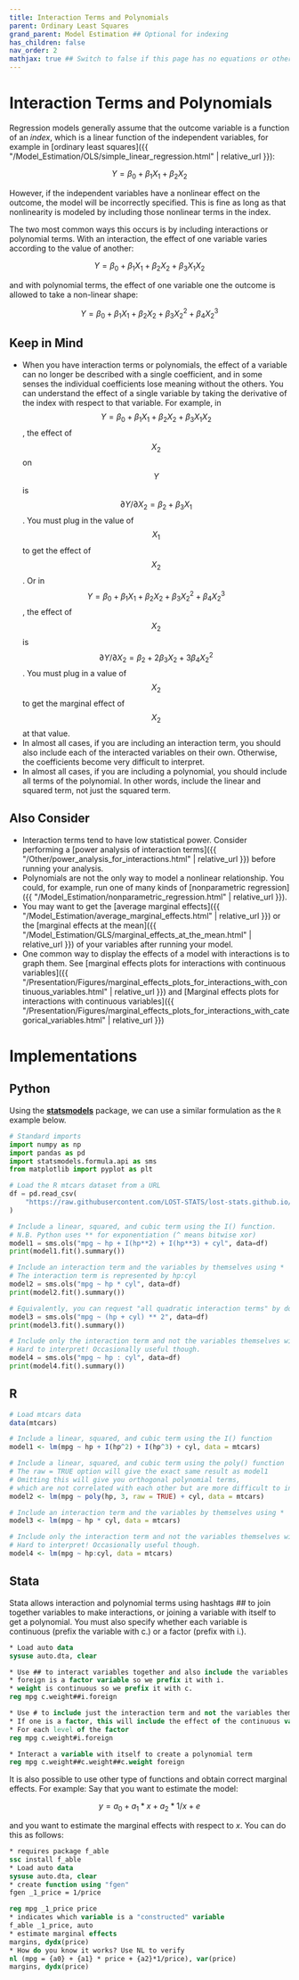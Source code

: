 ```yaml
---
title: Interaction Terms and Polynomials
parent: Ordinary Least Squares
grand_parent: Model Estimation ## Optional for indexing
has_children: false
nav_order: 2
mathjax: true ## Switch to false if this page has no equations or other math rendering.
---
```


# Interaction Terms and Polynomials

Regression models generally assume that the outcome variable is a function of an *index*, which is a linear function of the independent variables, for example in [ordinary least squares]({{ "/Model_Estimation/OLS/simple_linear_regression.html" | relative_url }}):

$$
Y = \beta_0+\beta_1X_1+\beta_2X_2
$$

However, if the independent variables have a nonlinear effect on the outcome, the model will be incorrectly specified. This is fine as long as that nonlinearity is modeled by including those nonlinear terms in the index.

The two most common ways this occurs is by including interactions or polynomial terms. With an interaction, the effect of one variable varies according to the value of another:

$$
Y = \beta_0+\beta_1X_1+\beta_2X_2 + \beta_3X_1X_2
$$

and with polynomial terms, the effect of one variable one the outcome is allowed to take a non-linear shape:

$$
Y = \beta_0+\beta_1X_1+\beta_2X_2 + \beta_3X_2^2 + \beta_4X_2^3
$$

## Keep in Mind

- When you have interaction terms or polynomials, the effect of a variable can no longer be described with a single coefficient, and in some senses the individual coefficients lose meaning without the others. You can understand the effect of a single variable by taking the derivative of the index with respect to that variable. For example, in $$Y = \beta_0+\beta_1X_1+\beta_2X_2 + \beta_3X_1X_2$$, the effect of $$X_2$$ on $$Y$$ is $$\partial Y/\partial X_2 = \beta_2 + \beta_3X_1$$. You must plug in the value of $$X_1$$ to get the effect of $$X_2$$. Or in $$Y = \beta_0+\beta_1X_1+\beta_2X_2 + \beta_3X_2^2 + \beta_4X_2^3$$, the effect of $$X_2$$ is $$\partial Y/\partial X_2 = \beta_2 + 2\beta_3X_2 + 3\beta_4X_2^2$$. You must plug in a value of $$X_2$$ to get the marginal effect of $$X_2$$ at that value.
- In almost all cases, if you are including an interaction term, you should also include each of the interacted variables on their own. Otherwise, the coefficients become very difficult to interpret.
- In almost all cases, if you are including a polynomial, you should include all terms of the polynomial. In other words, include the linear and squared term, not just the squared term.

## Also Consider

- Interaction terms tend to have low statistical power. Consider performing a [power analysis of interaction terms]({{ "/Other/power_analysis_for_interactions.html" | relative_url }}) before running your analysis.
- Polynomials are not the only way to model a nonlinear relationship. You could, for example, run one of many kinds of [nonparametric regression]({{ "/Model_Estimation/nonparametric_regression.html" | relative_url }}).
- You may want to get the [average marginal effects]({{ "/Model_Estimation/average_marginal_effects.html" | relative_url }}) or the [marginal effects at the mean]({{ "/Model_Estimation/GLS/marginal_effects_at_the_mean.html" | relative_url }}) of your variables after running your model.
- One common way to display the effects of a model with interactions is to graph them. See [marginal effects plots for interactions with continuous variables]({{ "/Presentation/Figures/marginal_effects_plots_for_interactions_with_continuous_variables.html" | relative_url }}) and [Marginal effects plots for interactions with continuous variables]({{ "/Presentation/Figures/marginal_effects_plots_for_interactions_with_categorical_variables.html" | relative_url }})

# Implementations

## Python

Using the [**statsmodels**](https://www.statsmodels.org/stable/index.html) package, we can use a similar formulation as the `R` example below.

```python
# Standard imports
import numpy as np
import pandas as pd
import statsmodels.formula.api as sms
from matplotlib import pyplot as plt

# Load the R mtcars dataset from a URL
df = pd.read_csv(
    "https://raw.githubusercontent.com/LOST-STATS/lost-stats.github.io/source/Data/mtcars.csv"
)

# Include a linear, squared, and cubic term using the I() function.
# N.B. Python uses ** for exponentiation (^ means bitwise xor)
model1 = sms.ols("mpg ~ hp + I(hp**2) + I(hp**3) + cyl", data=df)
print(model1.fit().summary())

# Include an interaction term and the variables by themselves using *
# The interaction term is represented by hp:cyl
model2 = sms.ols("mpg ~ hp * cyl", data=df)
print(model2.fit().summary())

# Equivalently, you can request "all quadratic interaction terms" by doing
model3 = sms.ols("mpg ~ (hp + cyl) ** 2", data=df)
print(model3.fit().summary())

# Include only the interaction term and not the variables themselves with :
# Hard to interpret! Occasionally useful though.
model4 = sms.ols("mpg ~ hp : cyl", data=df)
print(model4.fit().summary())
```

## R

```r
# Load mtcars data
data(mtcars)

# Include a linear, squared, and cubic term using the I() function
model1 <- lm(mpg ~ hp + I(hp^2) + I(hp^3) + cyl, data = mtcars)

# Include a linear, squared, and cubic term using the poly() function
# The raw = TRUE option will give the exact same result as model1
# Omitting this will give you orthogonal polynomial terms,
# which are not correlated with each other but are more difficult to interpret
model2 <- lm(mpg ~ poly(hp, 3, raw = TRUE) + cyl, data = mtcars)

# Include an interaction term and the variables by themselves using *
model3 <- lm(mpg ~ hp * cyl, data = mtcars)

# Include only the interaction term and not the variables themselves with :
# Hard to interpret! Occasionally useful though.
model4 <- lm(mpg ~ hp:cyl, data = mtcars)
```

## Stata

Stata allows interaction and polynomial terms using hashtags ## to join together variables to make interactions, or joining a variable with itself to get a polynomial. You must also specify whether each variable is continuous (prefix the variable with c.) or a factor (prefix with i.).

```stata
* Load auto data
sysuse auto.dta, clear

* Use ## to interact variables together and also include the variables individually
* foreign is a factor variable so we prefix it with i.
* weight is continuous so we prefix it with c.
reg mpg c.weight##i.foreign

* Use # to include just the interaction term and not the variables themselves
* If one is a factor, this will include the effect of the continuous variable
* For each level of the factor
reg mpg c.weight#i.foreign

* Interact a variable with itself to create a polynomial term
reg mpg c.weight##c.weight##c.weight foreign
```

It is also possible to use other type of functions and obtain correct marginal effects. For example:
Say that you want to estimate the model:

$$ y = a_0 + a_1 * x + a_2 * 1/x + e $$

and you want to estimate the marginal effects with respect to $x$. You can do this as follows:

```stata
* requires package f_able
ssc install f_able
* Load auto data
sysuse auto.dta, clear
* create function using "fgen"
fgen _1_price = 1/price

reg mpg _1_price price
* indicates which variable is a "constructed" variable
f_able _1_price, auto
* estimate marginal effects
margins, dydx(price)
* How do you know it works? Use NL to verify
nl (mpg = {a0} + {a1} * price + {a2}*1/price), var(price)
margins, dydx(price)
```

